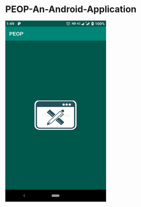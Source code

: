 # PEOP-An-Android-Application

![Image of Yaktocat](https://github.com/basant01/PEOP-An-Android-Application/blob/master/Capture.PNG)
